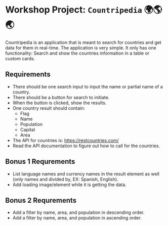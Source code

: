 # Workshop Project: **`Countripedia`** 🌍🌎🌏

Countripedia is an application that is meant to search for countries and get data for them in real-time. The application is very simple. It only has one functionality: Search and show the countries information in a table or custom cards.

## Requirements

* There should be one search input to input the name or partial name of a country.
* There should be a button for search to initiate.
* When the button is clicked, show the results.
* One country result should contain:
  * Flag
  * Name
  * Population
  * Capital
  * Area
* The API for countries is: https://restcountries.com/
* Read the API documentation to figure out how to call for the countries.

## Bonus 1 Requrements
* List language names and currency names in the result element as well (only names and divided by, EX: Spanish, English).
* Add loading image/element while it is getting the data.

## Bonus 2 Requrements
* Add a filter by name, area, and population in descending order.
* Add a filter by name, area, and population in ascending order.
